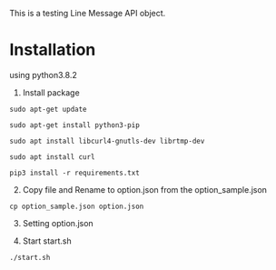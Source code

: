 This is a testing Line Message API object.
>
# Installation
>
using python3.8.2
>
1. Install package
>
`sudo apt-get update`
>
`sudo apt-get install python3-pip`
>
`sudo apt install libcurl4-gnutls-dev librtmp-dev`
>
`sudo apt install curl`
>
`pip3 install -r requirements.txt`
>
2. Copy file and Rename to option.json from the option_sample.json
>
`cp option_sample.json option.json`
>
3. Setting option.json
>
4. Start start.sh
>
`./start.sh`
